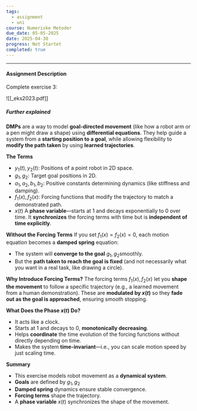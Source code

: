 ```yaml
---
tags:
  - assignment
  - uni
course: Numeriske Metoder
due_date: 05-05-2025
date: 2025-04-30
progress: Not Startet
completed: true
---
```

--- 
#### Assignment Description

Complete exercise 3:

![[_eks2023.pdf]]

##### Further explained
**DMPs** are a way to model **goal-directed movement** (like how a robot arm or a pen might draw a shape) using **differential equations**. They help guide a system from a **starting position to a goal**, while allowing flexibility to **modify the path taken** by using **learned trajectories**.

**The Terms**
- $y_{1}(t),y_{2}(t)$: Positions of a point robot in 2D space.
- $g_{1}, g_{2}$: Target goal positions in 2D.
- $a_{1}, a_{2}, b_{1}, b_{2}$: Positive constants determining dynamics (like stiffness and damping).
-  $f_{1}(x),f_{2}(x)$: Forcing functions that modify the trajectory to match a demonstrated path.
- $x(t)$ A **phase variable**—starts at 1 and decays exponentially to 0 over time. It **synchronizes** the forcing terms with time but is **independent of time explicitly**.

**Without the Forcing Terms**
If you set $f_{1}(x)=f_{2}(x)=0$, each motion equation becomes a **damped spring** equation:
- The system will **converge to the goal** $g_{1},g_{2}$​ smoothly.
- But the **path taken to reach the goal is fixed** (and not necessarily what you want in a real task, like drawing a circle).

**Why Introduce Forcing Terms?**
The forcing terms $f_{1}(x),f_{2}(x)$ let you **shape the movement** to follow a specific trajectory (e.g., a learned movement from a human demonstration). These are **modulated by $x(t)$** so they **fade out as the goal is approached**, ensuring smooth stopping.

**What Does the Phase $x(t)$ Do?**
- It acts like a clock.
- Starts at 1 and decays to 0, **monotonically decreasing**.
- Helps **coordinate** the time evolution of the forcing functions without directly depending on time.
- Makes the system **time-invariant**—i.e., you can scale motion speed by just scaling time.

**Summary**
- This exercise models robot movement as a **dynamical system**.
- **Goals** are defined by $g_{1},g_{2}$
- **Damped spring** dynamics ensure stable convergence.
- **Forcing terms** shape the trajectory.
- A **phase variable** $x(t)$ synchronizes the shape of the movement.
